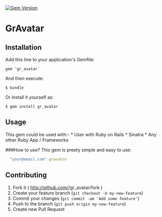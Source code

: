 [![Gem Version](https://badge.fury.io/rb/gr_avatar.svg)](http://badge.fury.io/rb/gr_avatar)

# GrAvatar


## Installation

Add this line to your application's Gemfile:

    gem 'gr_avatar'

And then execute:

    $ bundle

Or install it yourself as:

    $ gem install gr_avatar

## Usage
This gem could be used with:-
	* User with Ruby on Rails
	* Sinatra
	* Any other Ruby App / Frameworks

###How to use?
This gem is preety simple and easy to use:

```ruby
  "your@email.com".gravatar
```

## Contributing

1. Fork it ( http://github.com/<my-github-username>/gr_avatar/fork )
2. Create your feature branch (`git checkout -b my-new-feature`)
3. Commit your changes (`git commit -am 'Add some feature'`)
4. Push to the branch (`git push origin my-new-feature`)
5. Create new Pull Request
